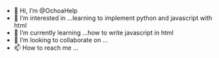 - 👋 Hi, I’m @OchoaHelp
- 👀 I’m interested in ...learning to implement python and javascript with html
- 🌱 I’m currently learning ...how to write javascript in html
- 💞️ I’m looking to collaborate on ...
- 📫 How to reach me ...

<!---
OchoaHelp/OchoaHelp is a ✨ special ✨ repository because its `README.md` (this file) appears on your GitHub profile.
You can click the Preview link to take a look at your changes.
--->

